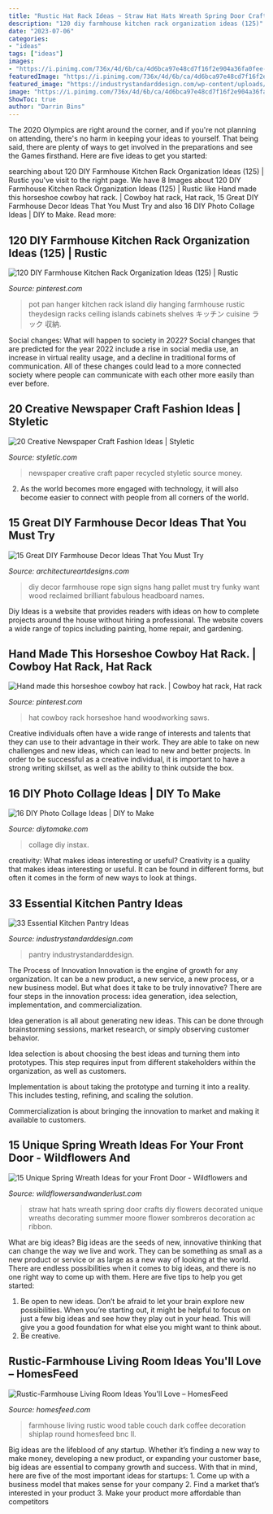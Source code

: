 ```yaml
---
title: "Rustic Hat Rack Ideas ~ Straw Hat Hats Wreath Spring Door Crafts Diy Flowers Decorated Unique Wreaths Decorating Summer Moore Flower Sombreros Decoration Ac Ribbon"
description: "120 diy farmhouse kitchen rack organization ideas (125)"
date: "2023-07-06"
categories:
- "ideas"
tags: ["ideas"]
images:
- "https://i.pinimg.com/736x/4d/6b/ca/4d6bca97e48cd7f16f2e904a36fa0fee--cowboy-hat-rack-cowboy-hats.jpg"
featuredImage: "https://i.pinimg.com/736x/4d/6b/ca/4d6bca97e48cd7f16f2e904a36fa0fee--cowboy-hat-rack-cowboy-hats.jpg"
featured_image: "https://industrystandarddesign.com/wp-content/uploads/2019/09/rustic-farmhouse-img.jpg"
image: "https://i.pinimg.com/736x/4d/6b/ca/4d6bca97e48cd7f16f2e904a36fa0fee--cowboy-hat-rack-cowboy-hats.jpg"
ShowToc: true
author: "Darrin Bins"
---
```



The 2020 Olympics are right around the corner, and if you're not planning on attending, there's no harm in keeping your ideas to yourself. That being said, there are plenty of ways to get involved in the preparations and see the Games firsthand. Here are five ideas to get you started: 

	

		
searching about 120 DIY Farmhouse Kitchen Rack Organization Ideas (125) | Rustic you've visit to the right page. We have 8 Images about 120 DIY Farmhouse Kitchen Rack Organization Ideas (125) | Rustic like Hand made this horseshoe cowboy hat rack. | Cowboy hat rack, Hat rack, 15 Great DIY Farmhouse Decor Ideas That You Must Try and also 16 DIY Photo Collage Ideas | DIY to Make. Read more:
		
    
## 120 DIY Farmhouse Kitchen Rack Organization Ideas (125) | Rustic

<img loading=lazy src="https://i.pinimg.com/736x/cd/da/b8/cddab86cd460695a7b820228b16b947d.jpg" onerror="this.onerror=null;this.src='https://tse1.mm.bing.net/th?id=OIP.mqYFlURDn-HmBvzA-8QKAQHaLH&amp;pid=15.1';" alt="120 DIY Farmhouse Kitchen Rack Organization Ideas (125) | Rustic">

_Source: pinterest.com_

>pot pan hanger kitchen rack island diy hanging farmhouse rustic theydesign racks ceiling islands cabinets shelves キッチン cuisine ラック 収納. 

	

Social changes: What will happen to society in 2022?
Social changes that are predicted for the year 2022 include a rise in social media use, an increase in virtual reality usage, and a decline in traditional forms of communication. All of these changes could lead to a more connected society where people can communicate with each other more easily than ever before.

    
## 20 Creative Newspaper Craft Fashion Ideas | Styletic

<img loading=lazy src="https://styletic.com/wp-content/uploads/2014/10/newspaper-craft-fashion-ideas/14-creative-newspaper-craft-fashion-ideas.jpg" onerror="this.onerror=null;this.src='https://tse1.mm.bing.net/th?id=OIP.LGUML7UIRXT0iilHjTsgxQHaLH&amp;pid=15.1';" alt="20 Creative Newspaper Craft Fashion Ideas | Styletic">

_Source: styletic.com_

>newspaper creative craft paper recycled styletic source money. 

	

2. As the world becomes more engaged with technology, it will also become easier to connect with people from all corners of the world. 

    
## 15 Great DIY Farmhouse Decor Ideas That You Must Try

<img loading=lazy src="https://www.architectureartdesigns.com/wp-content/uploads/2017/05/15-Great-DIY-Farmhouse-Decor-Ideas-That-You-Must-Try-15.jpg" onerror="this.onerror=null;this.src='https://tse3.mm.bing.net/th?id=OIP.jKj6ckUPYZmsqZICv7-SqgHaLF&amp;pid=15.1';" alt="15 Great DIY Farmhouse Decor Ideas That You Must Try">

_Source: architectureartdesigns.com_

>diy decor farmhouse rope sign signs hang pallet must try funky want wood reclaimed brilliant fabulous headboard names. 

	

Diy Ideas is a website that provides readers with ideas on how to complete projects around the house without hiring a professional. The website covers a wide range of topics including painting, home repair, and gardening. 

    
## Hand Made This Horseshoe Cowboy Hat Rack. | Cowboy Hat Rack, Hat Rack

<img loading=lazy src="https://i.pinimg.com/736x/4d/6b/ca/4d6bca97e48cd7f16f2e904a36fa0fee--cowboy-hat-rack-cowboy-hats.jpg" onerror="this.onerror=null;this.src='https://tse2.mm.bing.net/th?id=OIP.97ihQAyJHN1ZpWO7eEuBggHaJ3&amp;pid=15.1';" alt="Hand made this horseshoe cowboy hat rack. | Cowboy hat rack, Hat rack">

_Source: pinterest.com_

>hat cowboy rack horseshoe hand woodworking saws. 

	

Creative individuals often have a wide range of interests and talents that they can use to their advantage in their work. They are able to take on new challenges and new ideas, which can lead to new and better projects. In order to be successful as a creative individual, it is important to have a strong writing skillset, as well as the ability to think outside the box.

    
## 16 DIY Photo Collage Ideas | DIY To Make

<img loading=lazy src="http://www.diytomake.com/wp-content/uploads/2015/10/DIY-Photo-Collage-Instax-Wall.jpg" onerror="this.onerror=null;this.src='https://tse1.mm.bing.net/th?id=OIP.o9Lp4PELRJx9TBYauYXAlwHaLH&amp;pid=15.1';" alt="16 DIY Photo Collage Ideas | DIY to Make">

_Source: diytomake.com_

>collage diy instax. 

	

creativity: What makes ideas interesting or useful?
Creativity is a quality that makes ideas interesting or useful. It can be found in different forms, but often it comes in the form of new ways to look at things.

    
## 33 Essential Kitchen Pantry Ideas

<img loading=lazy src="https://industrystandarddesign.com/wp-content/uploads/2019/09/rustic-farmhouse-img.jpg" onerror="this.onerror=null;this.src='https://tse1.mm.bing.net/th?id=OIP.xMTwIx42dxs2ALewvNdepAHaLK&amp;pid=15.1';" alt="33 Essential Kitchen Pantry Ideas">

_Source: industrystandarddesign.com_

>pantry industrystandarddesign. 

	

The Process of Innovation
Innovation is the engine of growth for any organization. It can be a new product, a new service, a new process, or a new business model. But what does it take to be truly innovative?
There are four steps in the innovation process: idea generation, idea selection, implementation, and commercialization.

Idea generation is all about generating new ideas. This can be done through brainstorming sessions, market research, or simply observing customer behavior.

Idea selection is about choosing the best ideas and turning them into prototypes. This step requires input from different stakeholders within the organization, as well as customers.

Implementation is about taking the prototype and turning it into a reality. This includes testing, refining, and scaling the solution.

Commercialization is about bringing the innovation to market and making it available to customers.

    
## 15 Unique Spring Wreath Ideas For Your Front Door - Wildflowers And

<img loading=lazy src="https://wildflowersandwanderlust.com/wp-content/uploads/2019/03/hatwreath-765x1024.jpg" onerror="this.onerror=null;this.src='https://tse3.mm.bing.net/th?id=OIP.Jkor9IvbZzwMf73nGnD-owHaJ6&amp;pid=15.1';" alt="15 Unique Spring Wreath Ideas for your Front Door - Wildflowers and">

_Source: wildflowersandwanderlust.com_

>straw hat hats wreath spring door crafts diy flowers decorated unique wreaths decorating summer moore flower sombreros decoration ac ribbon. 

	

What are big ideas?
Big ideas are the seeds of new, innovative thinking that can change the way we live and work. They can be something as small as a new product or service or as large as a new way of looking at the world. There are endless possibilities when it comes to big ideas, and there is no one right way to come up with them. Here are five tips to help you get started: 
1. Be open to new ideas. Don’t be afraid to let your brain explore new possibilities. When you’re starting out, it might be helpful to focus on just a few big ideas and see how they play out in your head. This will give you a good foundation for what else you might want to think about. 
2. Be creative.

    
## Rustic-Farmhouse Living Room Ideas You&#039;ll Love – HomesFeed

<img loading=lazy src="http://homesfeed.com/wp-content/uploads/2018/07/farmhouse-rustic-living-room-idea-white-shiplap-ceilings-dark-wood-floorings-wood-round-top-coffee-table-white-couch-white-upholstered-armchair-chalkboard-wall-decoration.jpg" onerror="this.onerror=null;this.src='https://tse1.mm.bing.net/th?id=OIP.Of23dTmxlTEngBiEpLJw7gHaLF&amp;pid=15.1';" alt="Rustic-Farmhouse Living Room Ideas You&#039;ll Love – HomesFeed">

_Source: homesfeed.com_

>farmhouse living rustic wood table couch dark coffee decoration shiplap round homesfeed bnc ll. 

	

Big ideas are the lifeblood of any startup. Whether it’s finding a new way to make money, developing a new product, or expanding your customer base, big ideas are essential to company growth and success. With that in mind, here are five of the most important ideas for startups: 1. Come up with a business model that makes sense for your company 2. Find a market that’s interested in your product 3. Make your product more affordable than competitors 
